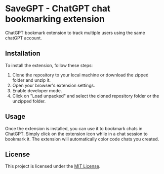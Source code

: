 
# SaveGPT - ChatGPT chat bookmarking extension

ChatGPT bookmark extension to track multiple users using the same chatGPT account.

## Installation

To install the extension, follow these steps:

1. Clone the repository to your local machine or download the zipped folder and unzip it.
2. Open your browser's extension settings.
3. Enable developer mode.
4. Click on "Load unpacked" and select the cloned repository folder or the unzipped folder.

## Usage

Once the extension is installed, you can use it to bookmark chats in ChatGPT. Simply click on the extension icon while in a chat session to bookmark it.
The extension will automatically color code chats you created.

## License

This project is licensed under the [MIT License](LICENSE).
